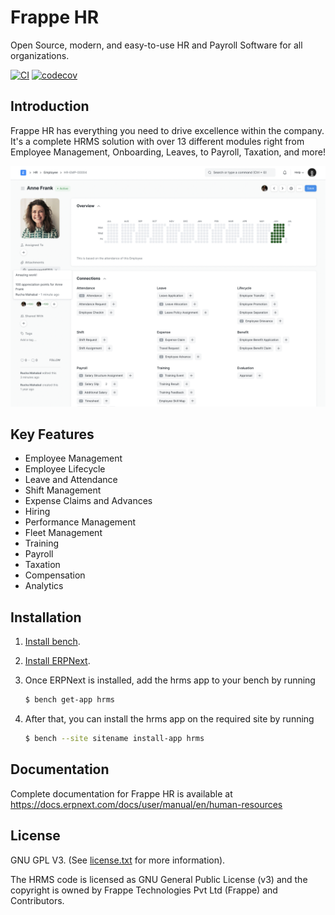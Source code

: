 # Frappe HR

Open Source, modern, and easy-to-use HR and Payroll Software for all organizations.

[![CI](https://github.com/frappe/hrms/actions/workflows/ci.yml/badge.svg?branch=develop)](https://github.com/frappe/hrms/actions/workflows/ci.yml)
[![codecov](https://codecov.io/gh/frappe/hrms/branch/develop/graph/badge.svg?token=0TwvyUg3I5)](https://codecov.io/gh/frappe/hrms)

## Introduction

Frappe HR has everything you need to drive excellence within the company. It's a complete HRMS solution with over 13 different modules right from Employee Management, Onboarding, Leaves, to Payroll, Taxation, and more!

![HRMS](hrms.png)

## Key Features

- Employee Management
- Employee Lifecycle
- Leave and Attendance
- Shift Management
- Expense Claims and Advances
- Hiring
- Performance Management
- Fleet Management
- Training
- Payroll
- Taxation
- Compensation
- Analytics

## Installation

1. [Install bench](https://github.com/frappe/bench).
2. [Install ERPNext](https://github.com/frappe/bench#installation).
3. Once ERPNext is installed, add the hrms app to your bench by running

    ```sh
    $ bench get-app hrms
    ```
4. After that, you can install the hrms app on the required site by running
    ```sh
    $ bench --site sitename install-app hrms
    ```

## Documentation

Complete documentation for Frappe HR is available at https://docs.erpnext.com/docs/user/manual/en/human-resources

## License

GNU GPL V3. (See [license.txt](license.txt) for more information).

The HRMS code is licensed as GNU General Public License (v3) and the copyright is owned by Frappe Technologies Pvt Ltd (Frappe) and Contributors.
